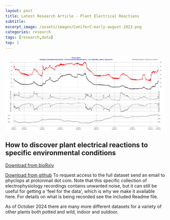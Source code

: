 ```yaml
---
layout: post
title: Latest Research Article - Plant Electrical Reactions
subtitle: 
excerpt_image: /assets/images/ConiferC-early-august-2023.png
categories: research
tags: [research,data]
top: 1
---
```


![Conifer](/assets/images/ConiferC-early-august-2023.png)

## How to discover plant electrical reactions to specific environmental conditions

[Download from bioRxiv](https://zenodo.org/doi/10.5281/zenodo.10557077)

[Download from github](https://zenodo.org/doi/10.5281/zenodo.10557077)
To request access to the full dataset send an email to phyclops at protonmail dot com. Note that this specific collection of electrophysiology recordings contains unwanted noise, but it can still be useful for getting a 'feel for the data', which is why we make it available here. For details on what is being recorded see the included Readme file. 

As of October 2024 there are many more different datasets for a variety of other plants both potted and wild, indoor and outdoor.
<br/>
